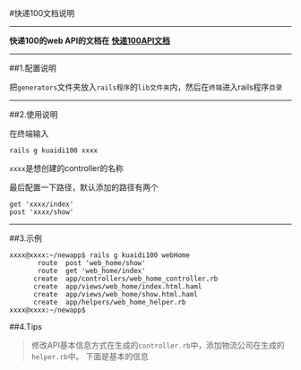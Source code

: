 #快递100文档说明

----
[1]:http://www.kuaidi100.com/openapi/api_post.shtml#d03 

**快递100的web API的文档在** 
**[快递100API文档][1]**

----
##1.配置说明

把`generators`文件夹放入`rails程序`的`lib文件夹`内，然后在`终端`进入rails程序`目录`

---
##2.使用说明

在终端输入
```
rails g kuaidi100 xxxx
```
`xxxx`是想创建的controller的名称

最后配置一下路径，默认添加的路径有两个
```
get 'xxxx/index'
post 'xxxx/show'
```

----
##3.示例
```
xxxx@xxxx:~/newapp$ rails g kuaidi100 webHome
       route  post 'web_home/show'
       route  get 'web_home/index'
      create  app/controllers/web_home_controller.rb
      create  app/views/web_home/index.html.haml
      create  app/views/web_home/show.html.haml
      create  app/helpers/web_home_helper.rb
xxxx@xxxx:~/newapp$ 

```

##4.Tips
> 修改API基本信息方式在生成的`controller.rb`中，添加物流公司在生成的`helper.rb`中。
> 下面是基本的信息

